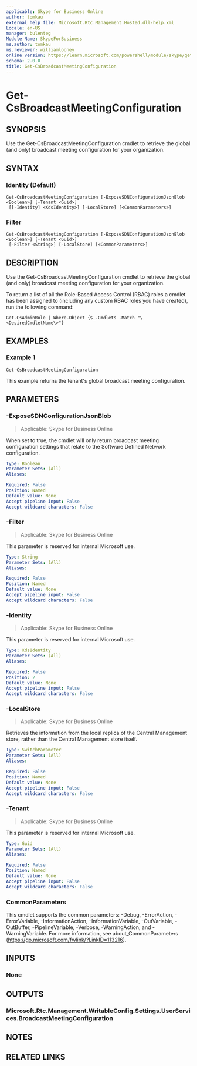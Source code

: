 ```yaml
---
applicable: Skype for Business Online
author: tomkau
external help file: Microsoft.Rtc.Management.Hosted.dll-help.xml
Locale: en-US
manager: bulenteg
Module Name: SkypeForBusiness
ms.author: tomkau
ms.reviewer: williamlooney
online version: https://learn.microsoft.com/powershell/module/skype/get-csbroadcastmeetingconfiguration
schema: 2.0.0
title: Get-CsBroadcastMeetingConfiguration
---
```


# Get-CsBroadcastMeetingConfiguration

## SYNOPSIS
Use the Get-CsBroadcastMeetingConfiguration cmdlet to retrieve the global (and only) broadcast meeting configuration for your organization.

## SYNTAX

### Identity (Default)
```
Get-CsBroadcastMeetingConfiguration [-ExposeSDNConfigurationJsonBlob <Boolean>] [-Tenant <Guid>]
 [[-Identity] <XdsIdentity>] [-LocalStore] [<CommonParameters>]
```

### Filter
```
Get-CsBroadcastMeetingConfiguration [-ExposeSDNConfigurationJsonBlob <Boolean>] [-Tenant <Guid>]
 [-Filter <String>] [-LocalStore] [<CommonParameters>]
```

## DESCRIPTION
Use the Get-CsBroadcastMeetingConfiguration cmdlet to retrieve the global (and only) broadcast meeting configuration for your organization.

To return a list of all the Role-Based Access Control (RBAC) roles a cmdlet has been assigned to (including any custom RBAC roles you have created), run the following command:

`Get-CsAdminRole | Where-Object {$_.Cmdlets -Match "\<DesiredCmdletName\>"}`

## EXAMPLES

### Example 1
```
Get-CsBroadcastMeetingConfiguration
```

This example returns the tenant's global broadcast meeting configuration.


## PARAMETERS

### -ExposeSDNConfigurationJsonBlob

> Applicable: Skype for Business Online

When set to true, the cmdlet will only return broadcast meeting configuration settings that relate to the Software Defined Network configuration.

```yaml
Type: Boolean
Parameter Sets: (All)
Aliases:

Required: False
Position: Named
Default value: None
Accept pipeline input: False
Accept wildcard characters: False
```

### -Filter

> Applicable: Skype for Business Online

This parameter is reserved for internal Microsoft use.

```yaml
Type: String
Parameter Sets: (All)
Aliases:

Required: False
Position: Named
Default value: None
Accept pipeline input: False
Accept wildcard characters: False
```

### -Identity

> Applicable: Skype for Business Online

This parameter is reserved for internal Microsoft use.

```yaml
Type: XdsIdentity
Parameter Sets: (All)
Aliases:

Required: False
Position: 2
Default value: None
Accept pipeline input: False
Accept wildcard characters: False
```

### -LocalStore

> Applicable: Skype for Business Online

Retrieves the information from the local replica of the Central Management store, rather than the Central Management store itself.

```yaml
Type: SwitchParameter
Parameter Sets: (All)
Aliases:

Required: False
Position: Named
Default value: None
Accept pipeline input: False
Accept wildcard characters: False
```

### -Tenant

> Applicable: Skype for Business Online

This parameter is reserved for internal Microsoft use.

```yaml
Type: Guid
Parameter Sets: (All)
Aliases:

Required: False
Position: Named
Default value: None
Accept pipeline input: False
Accept wildcard characters: False
```

### CommonParameters
This cmdlet supports the common parameters: -Debug, -ErrorAction, -ErrorVariable, -InformationAction, -InformationVariable, -OutVariable, -OutBuffer, -PipelineVariable, -Verbose, -WarningAction, and -WarningVariable. For more information, see about_CommonParameters (https://go.microsoft.com/fwlink/?LinkID=113216).


## INPUTS

### None


## OUTPUTS

### Microsoft.Rtc.Management.WritableConfig.Settings.UserServices.BroadcastMeetingConfiguration


## NOTES


## RELATED LINKS
